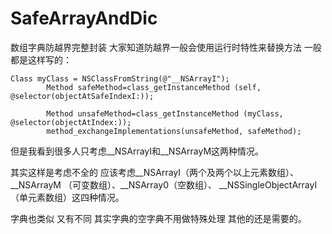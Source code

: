 # SafeArrayAndDic
数组字典防越界完整封装
大家知道防越界一般会使用运行时特性来替换方法 一般都是这样写的：
```
Class myClass = NSClassFromString(@"__NSArrayI");
        Method safeMethod=class_getInstanceMethod (self, @selector(objectAtSafeIndexI:));
        
        Method unsafeMethod=class_getInstanceMethod (myClass, @selector(objectAtIndex:));
        method_exchangeImplementations(unsafeMethod, safeMethod);
```

但是我看到很多人只考虑__NSArrayI和__NSArrayM这两种情况。

其实这样是考虑不全的 应该考虑__NSArrayI（两个及两个以上元素数组）、 __NSArrayM （可变数组）、__NSArray0（空数组）、 __NSSingleObjectArrayI（单元素数组）这四种情况。

字典也类似 又有不同 其实字典的空字典不用做特殊处理 其他的还是需要的。
